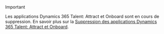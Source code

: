> [!IMPORTANT]
> Les applications Dynamics 365 Talent: Attract et Onboard sont en cours de suppression. En savoir plus sur la [Suppression des applications Dynamics 365 Talent: Attract et Onboard](https://community.dynamics.com/365/talent/b/dynamics365fortalent/posts/retiring-dynamics-365-talent-attract-and-onboard-apps).
